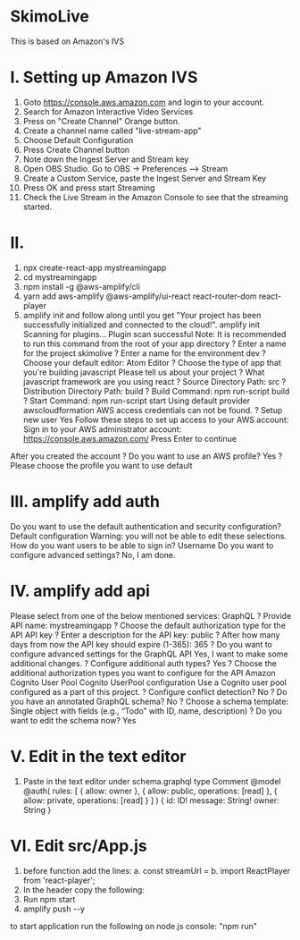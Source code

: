 # SkimoLive
This is based on Amazon's IVS

# I. Setting up Amazon IVS
1. Goto https://console.aws.amazon.com and login to your account.
2. Search for Amazon Interactive Video Services
3. Press on "Create Channel" Orange button.
4. Create a channel name called "live-stream-app"
5. Choose Default Configuration
6. Press Create Channel button
7. Note down the Ingest Server and Stream key
8. Open OBS Studio. Go to OBS -> Preferences --> Stream
9. Create a Custom Service, paste the Ingest Server and Stream Key
10. Press OK and press start Streaming
11. Check the Live Stream in the Amazon Console to see that the streaming started.

# II. 
1. npx create-react-app mystreamingapp
2. cd mystreamingapp
2. npm install -g @aws-amplify/cli
3. yarn add aws-amplify @aws-amplify/ui-react react-router-dom react-player
4. amplify init and follow along until you get "Your project has been successfully initialized and connected to the cloud!".
amplify init
Scanning for plugins...
Plugin scan successful
Note: It is recommended to run this command from the root of your app directory
? Enter a name for the project skimolive
? Enter a name for the environment dev
? Choose your default editor: Atom Editor
? Choose the type of app that you're building javascript
Please tell us about your project
? What javascript framework are you using react
? Source Directory Path:  src
? Distribution Directory Path: build
? Build Command:  npm run-script build
? Start Command: npm run-script start
Using default provider  awscloudformation
AWS access credentials can not be found.
? Setup new user Yes
Follow these steps to set up access to your AWS account:
Sign in to your AWS administrator account:
https://console.aws.amazon.com/
Press Enter to continue

After you created the account
? Do you want to use an AWS profile? Yes
? Please choose the profile you want to use default

# III. amplify add auth
 Do you want to use the default authentication and security configuration? Default configuration
 Warning: you will not be able to edit these selections. 
 How do you want users to be able to sign in? Username
 Do you want to configure advanced settings? No, I am done.
 
 # IV. amplify add api
 Please select from one of the below mentioned services: GraphQL
? Provide API name: mystreamingapp
? Choose the default authorization type for the API API key
? Enter a description for the API key: public
? After how many days from now the API key should expire (1-365): 365
? Do you want to configure advanced settings for the GraphQL API Yes, I want to make some additional changes.
? Configure additional auth types? Yes
? Choose the additional authorization types you want to configure for the API Amazon Cognito User Pool
Cognito UserPool configuration
Use a Cognito user pool configured as a part of this project.
? Configure conflict detection? No
? Do you have an annotated GraphQL schema? No
? Choose a schema template: Single object with fields (e.g., “Todo” with ID, name, description)
? Do you want to edit the schema now? Yes

# V. Edit in the text editor 
1. Paste in the text editor under schema.graphql
type Comment @model
  @auth(
    rules: [
      { allow: owner },
      { allow: public, operations: [read] },
      { allow: private, operations: [read] }
    ]
  )
{
  id: ID!
  message: String!
  owner: String
}
# VI. Edit src/App.js
1. before function add the lines:
  a. const streamUrl = <playback url>
  b. import ReactPlayer from 'react-player';
2. In the header copy the following:
      <div style={{width: 900}}>
      <ReactPlayer
        url={streamUrl}
        width="100%"
        height="100%"
        playing
        />
      </div>
3. Run npm start
4.  amplify push --y









to start application run the following on node.js console:
"npm run"

